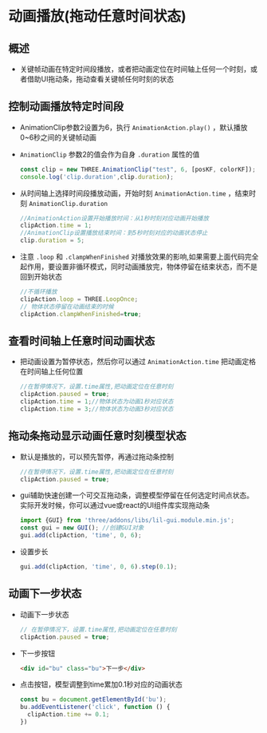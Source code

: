 # 动画播放(拖动任意时间状态)

## 概述

+ 关键帧动画在特定时间段播放，或者把动画定位在时间轴上任何一个时刻，或者借助UI拖动条，拖动查看关键帧任何时刻的状态

## 控制动画播放特定时间段

+ AnimationClip参数2设置为6，执行 `AnimationAction.play()` ，默认播放0~6秒之间的关键帧动画
+ `AnimationClip` 参数2的值会作为自身 `.duration` 属性的值

  ```js
  const clip = new THREE.AnimationClip("test", 6, [posKF, colorKF]);
  console.log('clip.duration',clip.duration);
  ```

+ 从时间轴上选择时间段播放动画，开始时刻 `AnimationAction.time` ，结束时刻 `AnimationClip.duration`

  ```js
  //AnimationAction设置开始播放时间：从1秒时刻对应动画开始播放
  clipAction.time = 1;
  //AnimationClip设置播放结束时间：到5秒时刻对应的动画状态停止
  clip.duration = 5;
  ```

+ 注意 `.loop` 和 `.clampWhenFinished` 对播放效果的影响,如果需要上面代码完全起作用，要设置非循环模式，同时动画播放完，物体停留在结束状态，而不是回到开始状态

  ```js
  //不循环播放
  clipAction.loop = THREE.LoopOnce;
  // 物体状态停留在动画结束的时候
  clipAction.clampWhenFinished=true;
  ```

## 查看时间轴上任意时间动画状态

+ 把动画设置为暂停状态，然后你可以通过 `AnimationAction.time` 把动画定格在时间轴上任何位置

  ```js
  //在暂停情况下，设置.time属性,把动画定位在任意时刻
  clipAction.paused = true;
  clipAction.time = 1;//物体状态为动画1秒对应状态
  clipAction.time = 3;//物体状态为动画3秒对应状态
  ```

## 拖动条拖动显示动画任意时刻模型状态

+ 默认是播放的，可以预先暂停，再通过拖动条控制

  ```js
  //在暂停情况下，设置.time属性,把动画定位在任意时刻
  clipAction.paused = true;
  ```

+ gui辅助快速创建一个可交互拖动条，调整模型停留在任何选定时间点状态。实际开发时候，你可以通过vue或react的UI组件库实现拖动条

  ```js
  import {GUI} from 'three/addons/libs/lil-gui.module.min.js';
  const gui = new GUI(); //创建GUI对象
  gui.add(clipAction, 'time', 0, 6);
  ```

+ 设置步长

  ```js
  gui.add(clipAction, 'time', 0, 6).step(0.1);
  ```

## 动画下一步状态

+ 动画下一步状态

  ```js
  // 在暂停情况下，设置.time属性,把动画定位在任意时刻
  clipAction.paused = true;
  ```

+ 下一步按钮

  ```html
  <div id="bu" class="bu">下一步</div>
  ```

+ 点击按钮，模型调整到time累加0.1秒对应的动画状态

  ```js
  const bu = document.getElementById('bu');
  bu.addEventListener('click', function () {
    clipAction.time += 0.1;
  })
  ```
